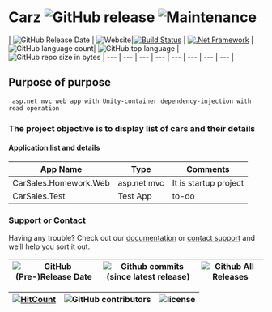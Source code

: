 # Carz ![GitHub release](https://img.shields.io/github/release/ajeetx/Carz.svg?style=for-the-badge) ![Maintenance](https://img.shields.io/maintenance/yes/2019.svg?style=for-the-badge)

| ![GitHub Release Date](https://img.shields.io/github/release-date/ajeetx/Carz.svg?style=plastic) | ![Website](https://img.shields.io/website-stable-offline-green-red/http/ajeetx.github.io/Carz.svg?label=status&style=plastic)|[![Build Status](https://travis-ci.org/AJEETX/Carz.png?branch=master&style=for-the-badge)](https://travis-ci.org/AJEETX/Carz)
| [![.Net Framework](https://img.shields.io/badge/DotNet-4.5.2-blue.svg?style=plastic)](https://www.microsoft.com/en-au/download/details.aspx?id=42642) | ![GitHub language count](https://img.shields.io/github/languages/count/ajeetx/Carz.svg?style=plastic)| ![GitHub top language](https://img.shields.io/github/languages/top/ajeetx/Carz.svg) |![GitHub repo size in bytes](https://img.shields.io/github/repo-size/ajeetx/Carz.svg) 
| ---          | ---        | ---      | ---       |  --- | ---     | ---   | --- |

## Purpose of purpose

```
 asp.net mvc web app with Unity-container dependency-injection with read operation
```

### The project objective is to display list of cars and their details 

#### Application list and details

| App Name| Type | Comments|
| --- | --- | --- |
| CarSales.Homework.Web| asp.net mvc | It is startup project |
| CarSales.Test| Test App |to-do |


### Support or Contact

Having any trouble? Check out our [documentation](https://github.com/AJEETX/Carz/blob/master/README.md) or [contact support](mailto:ajeetkumar@email.com) and we’ll help you sort it out.

|![GitHub (Pre-)Release Date](https://img.shields.io/github/release-date-pre/ajeetx/Carz.svg?label=pre-release) | ![Github commits (since latest release)](https://img.shields.io/github/commits-since/ajeetx/Carz/latest.svg) | ![Github All Releases](https://img.shields.io/github/downloads/ajeetx/Carz/total.svg?label=github-download&style=plastic)
 | ---  | ---  | ---  |

 [![HitCount](http://hits.dwyl.io/ajeetx/Carz/projects/1.svg)](http://hits.dwyl.io/ajeetx/Carz/projects/1) | ![GitHub contributors](https://img.shields.io/github/contributors/ajeetx/Carz.svg?style=plastic)|![license](https://img.shields.io/github/license/ajeetx/Carz.svg?style=plastic)|
 | --- | --- | ---|
